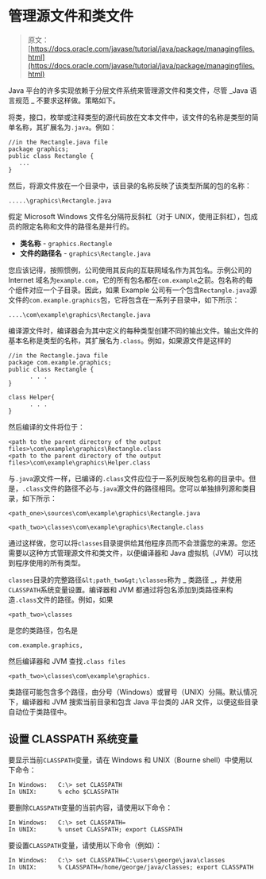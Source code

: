 # 管理源文件和类文件

> 原文： [https://docs.oracle.com/javase/tutorial/java/package/managingfiles.html](https://docs.oracle.com/javase/tutorial/java/package/managingfiles.html)

Java 平台的许多实现依赖于分层文件系统来管理源文件和类文件，尽管 _Java 语言规范 _ 不要求这样做。策略如下。

将类，接口，枚举或注释类型的源代码放在文本文件中，该文件的名称是类型的简单名称，其扩展名为`.java`。例如：

```
//in the Rectangle.java file 
package graphics;
public class Rectangle {
   ... 
}

```

然后，将源文件放在一个目录中，该目录的名称反映了该类型所属的包的名称：

```
.....\graphics\Rectangle.java

```

假定 Microsoft Windows 文件名分隔符反斜杠（对于 UNIX，使用正斜杠），包成员的限定名称和文件的路径名是并行的。

*   **类名称** - `graphics.Rectangle`
*   **文件的路径名** - `graphics\Rectangle.java`

您应该记得，按照惯例，公司使用其反向的互联网域名作为其包名。示例公司的 Internet 域名为`example.com`，它的所有包名都在`com.example`之前。包名称的每个组件对应一个子目录。因此，如果 Example 公司有一个包含`Rectangle.java`源文件的`com.example.graphics`包，它将包含在一系列子目录中，如下所示：

```
....\com\example\graphics\Rectangle.java

```

编译源文件时，编译器会为其中定义的每种类型创建不同的输出文件。输出文件的基本名称是类型的名称，其扩展名为`.class`。例如，如果源文件是这样的

```
//in the Rectangle.java file
package com.example.graphics;
public class Rectangle {
      . . . 
}

class Helper{
      . . . 
}

```

然后编译的文件将位于：

```
<path to the parent directory of the output files>\com\example\graphics\Rectangle.class
<path to the parent directory of the output files>\com\example\graphics\Helper.class

```

与`.java`源文件一样，已编译的`.class`文件应位于一系列反映包名称的目录中。但是，`.class`文件的路径不必与`.java`源文件的路径相同。您可以单独排列源和类目录，如下所示：

```
<path_one>\sources\com\example\graphics\Rectangle.java

<path_two>\classes\com\example\graphics\Rectangle.class

```

通过这样做，您可以将`classes`目录提供给其他程序员而不会泄露您的来源。您还需要以这种方式管理源文件和类文件，以便编译器和 Java 虚拟机（JVM）可以找到程序使用的所有类型。

`classes`目录的完整路径`&lt;path_two&gt;\classes`称为 _ 类路径 _，并使用`CLASSPATH`系统变量设置。编译器和 JVM 都通过将包名添加到类路径来构造`.class`文件的路径。例如，如果

```
<path_two>\classes

```

是您的类路径，包名是

```
com.example.graphics,

```

然后编译器和 JVM 查找`.class files`

```
<path_two>\classes\com\example\graphics.

```

类路径可能包含多个路径，由分号（Windows）或冒号（UNIX）分隔。默认情况下，编译器和 JVM 搜索当前目录和包含 Java 平台类的 JAR 文件，以便这些目录自动位于类路径中。

## 设置 CLASSPATH 系统变量

要显示当前`CLASSPATH`变量，请在 Windows 和 UNIX（Bourne shell）中使用以下命令：

```
In Windows:   C:\> set CLASSPATH
In UNIX:      % echo $CLASSPATH

```

要删除`CLASSPATH`变量的当前内容，请使用以下命令：

```
In Windows:   C:\> set CLASSPATH=
In UNIX:      % unset CLASSPATH; export CLASSPATH

```

要设置`CLASSPATH`变量，请使用以下命令（例如）：

```
In Windows:   C:\> set CLASSPATH=C:\users\george\java\classes
In UNIX:      % CLASSPATH=/home/george/java/classes; export CLASSPATH

```